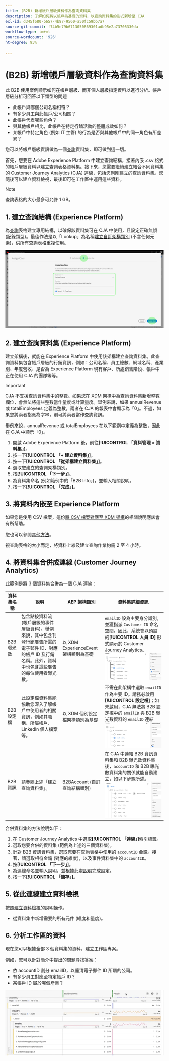 ```yaml
---
title: (B2B) 新增帳戶層級資料作為查詢資料集
description: 了解如何將以帳戶為基礎的資料，以查詢資料集的形式新增至 CJA
exl-id: d345f680-b657-4b87-9560-a50fc59bb7a7
source-git-commit: f74b5e79b6713050869301adb95e2a73705330da
workflow-type: tm+mt
source-wordcount: '926'
ht-degree: 95%

---
```


# (B2B) 新增帳戶層級資料作為查詢資料集

此 B2B 使用案例顯示如何在帳戶層級、而非個人層級指定資料以進行分析。帳戶層級分析可回答以下類型的問題

* 此帳戶與哪個公司名稱相符？
* 有多少員工與此帳戶/公司相關？
* 此帳戶代表哪些角色？
* 與其他帳戶相比，此帳戶在特定行銷活動的整體成效如何？
* 某帳戶中特定角色 (例如 IT 主管) 的行為是否與其他帳戶中的同一角色有所差異？

您可以將帳戶層級資訊做為一個[查詢](/help/getting-started/cja-glossary.md)資料集，即可做到這一切。

首先，您要在 Adobe Experience Platform 中建立查詢結構，接著內嵌 .csv 格式的帳戶層級資料以建立查詢表格資料集。接下來，您需要繼續建立結合不同資料集的 Customer Journey Analytics (CJA) 連線，包括您剛剛建立的查詢資料集。您隨後可以建立資料檢視，最後即可在工作區中運用這些資料。

>[!NOTE]
>
>查詢表格的大小最多可允許 1 GB。

## 1. 建立查詢結構 (Experience Platform)

為[查詢](/help/getting-started/cja-glossary.md)表格建立專用結構，以確保該資料集可在 CJA 中使用，且設定正確無誤 (記錄類型)。最佳作法是以「Lookup」為名稱[建立自訂架構類別](https://experienceleague.adobe.com/docs/experience-platform/xdm/tutorials/create-schema-ui.html#create-new-class) (不含任何元素)，供所有查詢表格重複使用。

![](assets/create-new-class.png)

## 2. 建立查詢資料集 (Experience Platform)

建立架構後，就能在 Experience Platform 中使用該架構建立查詢資料集。此查詢資料集包含帳戶層級的行銷資訊，例如：公司名稱、員工總數、網域名稱、產業別、年度營收、是否為 Experience Platform 現有客戶、所處銷售階段、帳戶中正在使用 CJA 的團隊等等。

>[!IMPORTANT]
>
>CJA 不支援查詢資料集中的整數。如果您在 XDM 架構中為查詢資料集新增整數欄位，會無法將這些整數當作量度或計算量度。舉例來說，如果 annualRevenue 或 totalEmployees 定義為整數，兩者在 CJA 的報表中會顯示為「0」。不過，如果您將兩者指派為字串，則可將兩者當作查詢資訊。

舉例來說，annualRevenue 或 totalEmployees 在以下範例中定義為整數，因此在 CJA 中顯示「0」。

1. 開啟 Adobe Experience Platform 後，前往&#x200B;**[!UICONTROL 「資料管理 > 資料集」]**。
1. 按一下&#x200B;**[!UICONTROL 「+ 建立資料集」]**。
1. 按一下&#x200B;**[!UICONTROL 「從架構建立資料集」]**。
1. 選取您建立的查詢架構類別。
1. 按&#x200B;**[!UICONTROL 「下一步」]**。
1. 為資料集命名 (例如範例中的「B2B Info」)，並輸入相關說明。
1. 按一下&#x200B;**[!UICONTROL 「完成」]**。

## 3. 將資料內嵌至 Experience Platform

如果您是使用 CSV 檔案，這份[將 CSV 檔案對應至 XDM 架構](https://experienceleague.adobe.com/docs/experience-platform/ingestion/tutorials/map-a-csv-file.html)的相關說明應該會有所幫助。

您也可以參閱[其他方法](https://experienceleague.adobe.com/docs/experience-platform/ingestion/home.html)。

視查詢表格的大小而定，將資料上線及建立查詢作業約需 2 至 4 小時。

## 4. 將資料集合併成連線 (Customer Journey Analytics)

此範例是將 3 個資料集合併為一個 CJA 連線：

| 資料集名稱 | 說明 | AEP 架構類別 | 資料集詳細資訊 |
| --- | --- | --- | --- |
| B2B 曝光數 | 包含點按資料流 (帳戶層級的事件層級資料)。舉例來說，其中包含刊登行銷廣告所需的電子郵件 ID、對應的帳戶 ID 及行銷名稱。此外，資料中也包含這些廣告的每位使用者曝光數。 | 以 XDM ExperienceEvent 架構類別為基礎 | `emailID` 設為主要身分識別，並獲指派 `Customer ID` 命名空間。因此，系統會以預設的&#x200B;**[!UICONTROL 人員 ID]** 形式顯示於 Customer Journey Analytics。![曝光數](assets/impressions-mixins.png) |
| B2B 設定檔 | 此設定檔資料集能協助您深入了解帳戶中使用者的相關資訊，例如其職稱、所屬帳戶、LinkedIn 個人檔案等。 | 以 XDM 個別設定檔架構類別為基礎 | 不需在此架構中選取 `emailID` 作為主要 ID。請務必啟用&#x200B;**[!UICONTROL 設定檔]**；如未啟用，CJA 無法將 B2B 設定檔中的 `emailID` 與 B2B 曝光數資料的 `emailID` 連結![設定檔](assets/profile-mixins.png) |
| B2B 資訊 | 請參閱上述「建立查詢資料集」。 | B2BAccount (自訂查詢結構類別) | 在 CJA 中連結 B2B 資訊資料集和 B2B 曝光數資料集後，`accountID` 和 B2B 曝光數資料集的關係就能自動建立，如以下步驟所述。![查詢](assets/lookup-mixins.png) |

合併資料集的方法說明如下：

1. 在 Customer Journey Analytics 中選取&#x200B;**[!UICONTROL 「連線」]**&#x200B;索引標籤。
1. 選取您要合併的資料集 (範例為上述的三個資料集)。
1. 針對 B2B 資訊資料集，選取您要在查詢表格中使用的 `accountID` 金鑰。接著，請選取相符金鑰 (對應的維度)，以及事件資料集中的 `accountID`。
1. 按&#x200B;**[!UICONTROL 「下一步」]**。
1. 為連線命名並輸入說明，並根據此處[說明](/help/connections/create-connection.md)完成設定。
1. 按一下&#x200B;**[!UICONTROL 「儲存」]**。

## 5. 從此連線建立資料檢視

按照[建立資料檢視](/help/data-views/create-dataview.md)的說明操作。

* 從資料集中新增需要的所有元件 (維度和量度)。

## 6. 分析工作區的資料

現在您可以根據全部 3 個資料集的資料，建立工作區專案。

例如，您可以針對簡介中提出的問題尋找答案：

* 依 accountID 劃分 emailID，以釐清電子郵件 ID 所屬的公司。
* 有多少員工對應至特定帳戶 ID？
* 某帳戶 ID 屬於哪個產業？

![](assets/project-lookup.png)
